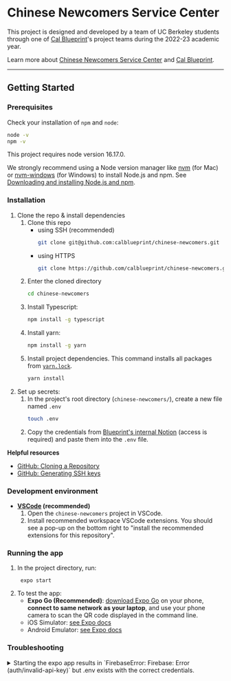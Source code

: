 # Chinese Newcomers Service Center

This project is designed and developed by a team of UC Berkeley students through one of [Cal Blueprint](https://calblueprint.org/)'s project teams during the 2022-23 academic year.

Learn more about [Chinese Newcomers Service Center](https://chinesenewcomers.org/) and [Cal Blueprint](https://calblueprint.org/).

---

## Getting Started

### Prerequisites

Check your installation of `npm` and `node`:

```sh
node -v
npm -v
```

This project requires node version 16.17.0.

We strongly recommend using a Node version manager like [nvm](https://github.com/nvm-sh/nvm) (for Mac) or [nvm-windows](https://github.com/coreybutler/nvm-windows) (for Windows) to install Node.js and npm. See [Downloading and installing Node.js and npm](https://docs.npmjs.com/downloading-and-installing-node-js-and-npm).

### Installation

1. Clone the repo & install dependencies
   1. Clone this repo
      - using SSH (recommended)
        ```sh
        git clone git@github.com:calblueprint/chinese-newcomers.git
        ```
      - using HTTPS
        ```sh
        git clone https://github.com/calblueprint/chinese-newcomers.git
        ```
   2. Enter the cloned directory
      ```sh
      cd chinese-newcomers
      ```
   3. Install Typescript:
      ```sh
      npm install -g typescript
      ```
   4. Install yarn:
      ```sh
      npm install -g yarn
      ```
   5. Install project dependencies. This command installs all packages from [`yarn.lock`](yarn.lock).
      ```sh
      yarn install
      ```
2. Set up secrets:
   1. In the project's root directory (`chinese-newcomers/`), create a new file named `.env`
      ```sh
      touch .env
      ```
   2. Copy the credentials from [Blueprint's internal Notion](https://www.notion.so/calblueprint/Environment-Variables-2d24bb3a8b8c4b369fa620cbe1c8fe49) (access is required) and paste them into the `.env` file.

**Helpful resources**

- [GitHub: Cloning a Repository](https://docs.github.com/en/repositories/creating-and-managing-repositories/cloning-a-repository#cloning-a-repository)
- [GitHub: Generating SSH keys](https://docs.github.com/en/authentication/connecting-to-github-with-ssh/generating-a-new-ssh-key-and-adding-it-to-the-ssh-agent)

### Development environment

- **[VSCode](https://code.visualstudio.com/) (recommended)**
  1. Open the `chinese-newcomers` project in VSCode.
  2. Install recommended workspace VSCode extensions. You should see a pop-up on the bottom right to "install the recommended extensions for this repository".

### Running the app

1. In the project directory, run:
   ```shell
    expo start
   ```
2. To test the app:
   - **Expo Go (Recommended)**: [download Expo Go](https://docs.expo.dev/get-started/installation/#2-expo-go-app-for-android-and) on your phone, **connect to same network as your laptop**, and use your phone camera to scan the QR code displayed in the command line.
   - iOS Simulator: [see Expo docs](https://docs.expo.dev/workflow/ios-simulator/)
   - Android Emulator: [see Expo docs](https://docs.expo.dev/workflow/android-studio-emulator/)

### Troubleshooting

<!-- Add common/known setup issues in toggles here -->
<details>
<summary>Starting the expo app results in `FirebaseError: Firebase: Error (auth/invalid-api-key)` but .env exists with the correct credentials.</summary>

For whatever reason, sometimes the env variables don't get picked up, but adding the following line to [firebaseApp.ts](src/firebase/firebaseApp.ts) usually fixes it.

```js
console.log(firebaseConfig);
```

</details>

